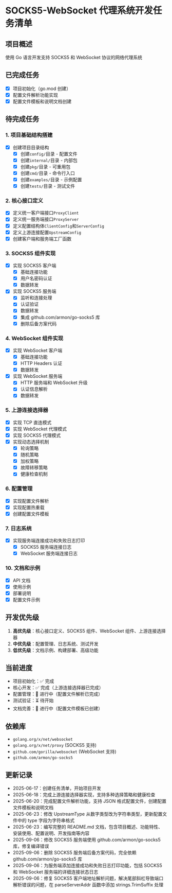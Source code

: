 # SOCKS5-WebSocket 代理系统开发任务清单

## 项目概述

使用 Go 语言开发支持 SOCKS5 和 WebSocket 协议的网络代理系统

## 已完成任务

- [x] 项目初始化（go.mod 创建）
- [x] 配置文件解析功能实现
- [x] 配置文件模板和说明文档创建

## 待完成任务

### 1. 项目基础结构搭建

- [x] 创建项目目录结构
  - [x] 创建`config/`目录 - 配置文件
  - [x] 创建`internal/`目录 - 内部包
  - [x] 创建`pkg/`目录 - 可重用包
  - [x] 创建`cmd/`目录 - 命令行入口
  - [x] 创建`examples/`目录 - 示例配置
  - [x] 创建`tests/`目录 - 测试文件

### 2. 核心接口定义

- [x] 定义统一客户端接口`ProxyClient`
- [x] 定义统一服务端接口`ProxyServer`
- [x] 定义配置结构体`ClientConfig`和`ServerConfig`
- [x] 定义上游连接配置`UpstreamConfig`
- [x] 创建客户端和服务端工厂函数

### 3. SOCKS5 组件实现

- [x] 实现 SOCKS5 客户端
  - [x] 基础连接功能
  - [x] 用户名密码认证
  - [x] 数据转发
- [x] 实现 SOCKS5 服务端
  - [x] 监听和连接处理
  - [x] 认证验证
  - [x] 数据转发
  - [x] 集成 github.com/armon/go-socks5 库
  - [x] 删除后备方案代码

### 4. WebSocket 组件实现

- [x] 实现 WebSocket 客户端
  - [x] 基础连接功能
  - [x] HTTP Headers 认证
  - [x] 数据转发
- [x] 实现 WebSocket 服务端
  - [x] HTTP 服务端和 WebSocket 升级
  - [x] 认证信息解析
  - [x] 数据转发

### 5. 上游连接选择器

- [x] 实现 TCP 直连模式
- [x] 实现 WebSocket 代理模式
- [x] 实现 SOCKS5 代理模式
- [x] 实现动态选择机制
  - [x] 轮询策略
  - [x] 随机策略
  - [x] 加权策略
  - [x] 故障转移策略
  - [x] 健康检查机制

### 6. 配置管理

- [x] 实现配置文件解析
- [x] 实现配置热重载
- [x] 创建配置文件模板

### 7. 日志系统

- [x] 实现服务端连接成功和失败日志打印
  - [x] SOCKS5 服务端连接日志
  - [x] WebSocket 服务端连接日志

### 10. 文档和示例

- [x] API 文档
- [x] 使用示例
- [x] 部署说明
- [x] 配置文件示例

## 开发优先级

1. **高优先级**：核心接口定义、SOCKS5 组件、WebSocket 组件、上游连接选择器
2. **中优先级**：配置管理、日志系统、测试开发
3. **低优先级**：文档示例、构建部署、高级功能

## 当前进度

- 项目初始化：✅ 完成
- 核心开发：✅ 完成（上游连接选择器已完成）
- 配置管理：🔄 进行中（配置文件解析已完成）
- 测试验证：⏳ 待开始
- 文档完善：🔄 进行中（配置文件模板已创建）

## 依赖库

- `golang.org/x/net/websocket`
- `golang.org/x/net/proxy` (SOCKS5 支持)
- `github.com/gorilla/websocket` (WebSocket 支持)
- `github.com/armon/go-socks5`

## 更新记录

- 2025-06-17：创建任务清单，开始项目开发
- 2025-06-18：完成上游连接选择器实现，支持多种选择策略和健康检查
- 2025-06-20：完成配置文件解析功能，支持 JSON 格式配置文件，创建配置文件模板和说明文档
- 2025-06-23：修改 UpstreamType 从数字类型改为字符串类型，更新配置文件中的 type 字段为字符串格式
- 2025-06-23：编写完整的 README.md 文档，包含项目概述、功能特性、安装使用、配置说明、开发指南等内容
- 2025-09-06：修改 SOCKS5 服务端使用 github.com/armon/go-socks5 库，修复编译错误
- 2025-09-06：删除 SOCKS5 服务端后备方案代码，完全依赖 github.com/armon/go-socks5 库
- 2025-09-06：为服务端添加连接成功和失败日志打印功能，包括 SOCKS5 和 WebSocket 服务端的详细连接状态日志
- 2025-09-06：修复 SOCKS5 客户端地址解析问题，解决尾部斜杠导致端口解析错误的问题，在 parseServerAddr 函数中添加 strings.TrimSuffix 处理
